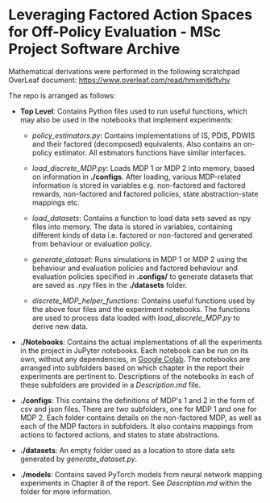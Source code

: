 # Leveraging Factored Action Spaces for Off-Policy Evaluation - MSc Project Software Archive


Mathematical derivations were performed in the following scratchpad OverLeaf document: https://www.overleaf.com/read/hmxmjtkftvhv

The repo is arranged as follows:

- **Top Level**: 
Contains Python files used to run useful functions, which may also be used in the notebooks that implement experiments:

    - *policy_estimators.py*: Contains implementations of IS, PDIS, PDWIS and their factored (decomposed) equivalents. Also contains an on-policy estimator. All estimators functions have similar interfaces.

    - *load_discrete_MDP.py*:  Loads MDP 1 or MDP 2 into memory, based on information in **./configs**. After loading, various MDP-related information is stored in variables e.g. non-factored and factored rewards, non-factored and factored policies, state abstraction-state mappings etc.

    - *load_datasets*: Contains a function to load data sets saved as npy files into memory. The data is stored in variables, containing different kinds of data i.e. factored or non-factored and generated from behaviour or evaluation policy.

    - *generate_dataset*: Runs simulations in MDP 1 or MDP 2 using the behaviour and evaluation policies and factored behaviour and evaluation policies specified in **.configs/** to generate datasets that are saved as *.npy* files in the **./datasets** folder.

    - *discrete_MDP_helper_functions*: Contains useful functions used by the above four files and the experiment notebooks. The functions are used to process data loaded with *load_discrete_MDP.py* to derive new data.
 
- **./Notebooks**: Contains the actual implementations of all the experiments in the project in JuPyter notebooks. Each notebook can be run on its own, without any dependencies, in [Google Colab](https://githubtocolab.com/aamanrebello/MScProj-Software-Archive). The notebooks are arranged into subfolders based on which chapter in the report their experiments are pertinent to. Descriptions of the notebooks in each of these subfolders are provided in a *Description.md* file.

- **./configs**:
  This contains the definitions of MDP's 1 and 2 in the form of csv and json files. There are two subfolders, one for MDP 1 and one for MDP 2. Each folder contains details on the non-factored MDP, as well as each of the MDP factors in subfolders. It also contains mappings from actions to factored actions, and states to state abstractions.

- **./datasets**: An empty folder used as a location to store data sets generated by *generate_dataset.py*.

- **./models**: Contains saved PyTorch models from neural network mapping experiments in Chapter 8 of the report. See *Description.md* within the folder for more information.
